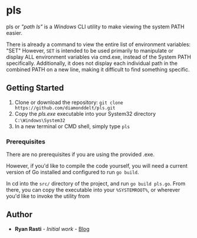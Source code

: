 # pls

pls or _"path ls"_ is a *Windows* CLI utility to make viewing the system PATH easier.

There is already a command to view the entire list of environment variables: "SET"
However, `SET` is intended to be used primarily to manipulate or display ALL environment variables via cmd.exe, instead of the System PATH specifically. Additionally, it does not display each individual path in the combined PATH on a new line, making it difficult to find something specific.

## Getting Started

1. Clone or download the repository: `git clone https://github.com/diamonddelt/pls.git`
2. Copy the *pls.exe* executable into your System32 directory `C:\Windows\System32`
3. In a new terminal or CMD shell, simply type `pls`

### Prerequisites

There are no prerequisites if you are using the provided .exe.

However, if you'd like to compile the code yourself, you will need a current version of Go installed and configured to run `go build`.

In cd into the `src/` directory of the project, and run `go build pls.go`. From there, you can copy the executable into your `%SYSTEMROOT%`, or wherever you'd like to invoke the utility from

## Author

* **Ryan Rasti** - *Initial work* - [Blog](https://ryanrasti.info)